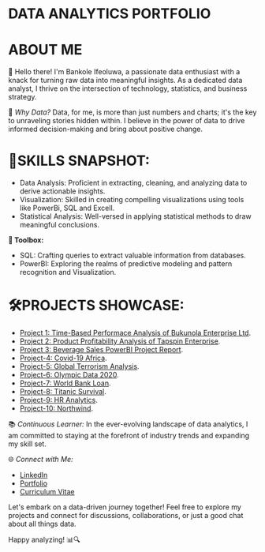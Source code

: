 # DATA ANALYTICS PORTFOLIO
# ABOUT ME
👋 Hello there! I'm Bankole Ifeoluwa, a passionate data enthusiast with a knack for turning raw data into meaningful insights. As a dedicated data analyst, I thrive on the intersection of technology, statistics, and business strategy.

🚀 *Why Data?* Data, for me, is more than just numbers and charts; it's the key to unraveling stories hidden within. I believe in the power of data to drive informed decision-making and bring about positive change.

# 🧰SKILLS SNAPSHOT:
- Data Analysis: Proficient in extracting, cleaning, and analyzing data to derive actionable insights.<br>
- Visualization: Skilled in creating compelling visualizations using tools like PowerBi, SQL and Excell.<br>
- Statistical Analysis: Well-versed in applying statistical methods to draw meaningful conclusions.<br>

**🔧 Toolbox:**
- SQL: Crafting queries to extract valuable information from databases.
- PowerBI: Exploring the realms of predictive modeling and pattern recognition and Visualization.

# 🛠PROJECTS SHOWCASE:
- [Project 1: Time-Based Performace Analysis of Bukunola Enterprise Ltd](https://github.com/bankoleifeolukayode/Project-1.git).
- [Project 2: Product Profitability Analysis of Tapspin Enterprise](https://github.com/bankoleifeolukayode/Project-2/tree/main).
- [Project 3: Beverage Sales PowerBI Project Report](https://github.com/bankoleifeolukayode/Project-3/blob/main/README.md#project-3).
- [Project-4: Covid-19 Africa](https://github.com/bankoleifeolukayode/Project-4/edit/main/README.md#project-4).
- [Project-5: Global Terrorism Analysis](https://github.com/bankoleifeolukayode/Project-5).
- [Project-6: Olympic Data 2020](https://github.com/bankoleifeolukayode/Project-6).
- [Project-7: World Bank Loan](https://github.com/bankoleifeolukayode/Project-7).
- [Project-8: Titanic Survival](https://github.com/bankoleifeolukayode/Project-8).
- [Project-9: HR Analytics](https://github.com/bankoleifeolukayode/Project-9).
- [Project-10: Northwind](https://github.com/bankoleifeolukayode/Project-10).

📚 *Continuous Learner:* In the ever-evolving landscape of data analytics, I am committed to staying at the forefront of industry trends and expanding my skill set.

🌐 *Connect with Me:*
- [LinkedIn](https://www.linkedin.com/in/yourusername)
- [Portfolio](https://linktr.ee/Bankoleifeoluwa)
- [Curriculum Vitae](https://drive.google.com/file/d/10JeTz0xpq4oSVWFrKU30SjH3XmbjNP09/view?usp=drive_link)

Let's embark on a data-driven journey together! Feel free to explore my projects and connect for discussions, collaborations, or just a good chat about all things data.

Happy analyzing! 📊🔍
